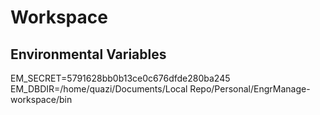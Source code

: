 # Workspace


## Environmental Variables
EM_SECRET=5791628bb0b13ce0c676dfde280ba245
EM_DBDIR=/home/quazi/Documents/Local Repo/Personal/EngrManage-workspace/bin
